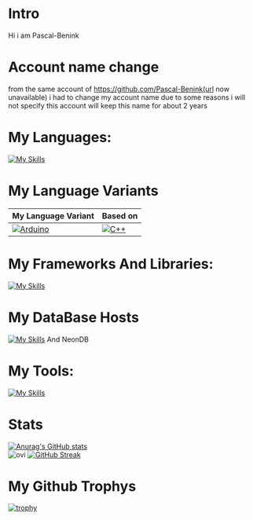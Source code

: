 # Intro
Hi i am Pascal-Benink 

# Account name change
from the same account of https://github.com/Pascal-Benink(url now unavailable)
i had to change my account name due to some reasons i will not specify this account will keep this name for about 2 years

# My Languages:
[![My Skills](https://skillicons.dev/icons?i=js,html,css,cs,php,mysql,python,ts,md,cpp,postgres)](https://skillicons.dev)

# My Language Variants
| My Language Variant | Based on       |
|----------------------|-------------------|
| [![Arduino](https://skillicons.dev/icons?i=arduino)](https://skillicons.dev)  | [![C++](https://skillicons.dev/icons?i=cpp)](https://skillicons.dev)    |


# My Frameworks And Libraries:
[![My Skills](https://skillicons.dev/icons?i=laravel,nextjs,react,wordpress,dotnet,tailwind,flask,prisma,threejs,selenium)](https://skillicons.dev)

# My DataBase Hosts
[![My Skills](https://skillicons.dev/icons?i=supabase)](https://skillicons.dev) And NeonDB

# My Tools:
[![My Skills](https://skillicons.dev/icons?i=blender,figma,vscode,discord,docker,gmail,github,git,pnpm,pycharm,windows,unity)](https://skillicons.dev)

# Stats
[![Anurag's GitHub stats](https://github-readme-stats.vercel.app/api?username=Pascal-1113929&show_icons=true&theme=radical)](https://github.com/anuraghazra/github-readme-stats)\
<img src="https://github-readme-stats.vercel.app/api/top-langs?username=Pascal-1113929&show_icons=true&locale=en&layout=compact&theme=chartreuse-dark" alt="ovi" />
[![GitHub Streak](https://streak-stats.demolab.com?user=Pascal-1113929&theme=monokai&hide_border=false)](https://git.io/streak-stats)

# My Github Trophys
[![trophy](https://github-profile-trophy.vercel.app/?username=Pascal-1113929&theme=monokai)](https://github.com/ryo-ma/github-profile-trophy)

